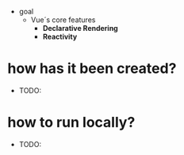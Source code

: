 * goal
  * Vue´s core features
    - **Declarative Rendering**
    - **Reactivity**

# how has it been created?
* TODO:

# how to run locally?
* TODO:
